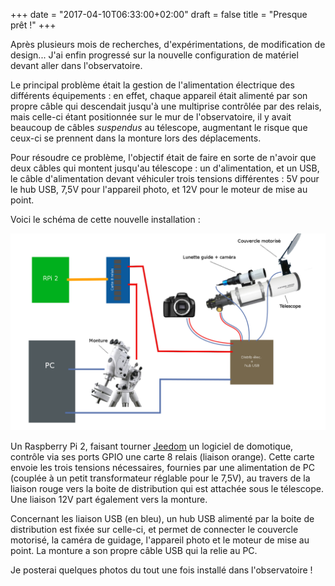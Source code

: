 +++
date = "2017-04-10T06:33:00+02:00"
draft = false
title = "Presque prêt !"
+++

Après plusieurs mois de recherches, d'expérimentations, de modification de design... J'ai enfin progressé sur la nouvelle configuration de matériel devant aller dans l'observatoire.

Le principal problème était la gestion de l'alimentation électrique des différents équipements : en effet, chaque appareil était alimenté par son propre câble qui descendait jusqu'à une multiprise contrôlée par des relais, mais celle-ci étant positionnée sur le mur de l'observatoire, il y avait beaucoup de câbles _suspendus_ au télescope, augmentant le risque que ceux-ci se prennent dans la monture lors des déplacements.

Pour résoudre ce problème, l'objectif était de faire en sorte de n'avoir que deux câbles qui montent jusqu'au télescope : un d'alimentation, et un USB, le câble d'alimentation devant véhiculer trois tensions différentes : 5V pour le hub USB, 7,5V pour l'appareil photo, et 12V pour le moteur de mise au point.

Voici le schéma de cette nouvelle installation :

[<img src="/images/sothisv2_schema.png" style="width: 800px !important">](/images/sothisv2_schema.png)

Un Raspberry Pi 2, faisant tourner [Jeedom](https://www.jeedom.com/) un logiciel de domotique, contrôle via ses ports GPIO une carte 8 relais (liaison orange). Cette carte envoie les trois tensions nécessaires, fournies par une alimentation de PC (couplée à un petit transformateur réglable pour le 7,5V), au travers de la liaison rouge vers la boite de distribution qui est attachée sous le télescope. Une liaison 12V part également vers la monture.

Concernant les liaison USB (en bleu), un hub USB alimenté par la boite de distribution est fixée sur celle-ci, et permet de connecter le couvercle motorisé, la caméra de guidage, l'appareil photo et le moteur de mise au point. La monture a son propre câble USB qui la relie au PC.

Je posterai quelques photos du tout une fois installé dans l'observatoire !